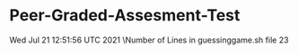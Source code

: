 # Peer-Graded-Assesment-Test
Wed Jul 21 12:51:56 UTC 2021
  \Number of Lines in guessinggame.sh file
23
